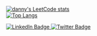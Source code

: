 [![danny's LeetCode stats](https://leetcode-stats-six.vercel.app/api?username=dannycyberwalker)](https://github.com/dannycyberwalker/leetcode-stats)
</br>
[![Top Langs](https://github-readme-stats.vercel.app/api/top-langs/?username=dannycyberwalker)](https://github.com/dannycyberwalker/github-readme-stats)

<div id="badges">
  <a href="https://www.linkedin.com/in/dannycyberwanderer/">
    <img src="https://img.shields.io/badge/LinkedIn-blue?style=for-the-badge&logo=linkedin&logoColor=white" alt="LinkedIn Badge"/>
  </a>
  <a href="https://t.me/dannycyberwalker">
    <img src="https://img.shields.io/badge/Telegram-blue?style=for-the-badge&logo=telegram&logoColor=white" alt="Twitter Badge"/>
  </a>
</div>

